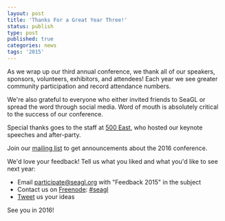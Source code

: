 ```yaml
---
layout: post
title: 'Thanks For a Great Year Three!'
status: publish
type: post
published: true
categories: news
tags: '2015'
---
```


As we wrap up our third annual conference, we thank all of our speakers,
sponsors, volunteers, exhibitors, and attendees! Each year we see greater
community participation and record attendance numbers.

We're also grateful to everyone who either invited friends to SeaGL or
spread the word through social media. Word of mouth is absolutely critical to
the success of our conference.

Special thanks goes to the staff at [500 East](http://www.500eastsh.com/),
who hosted our keynote speeches and after-party.

Join our [mailing
list](https://groups.google.com/forum/#!forum/seagl_announce)
to get announcements about the 2016 conference.

We'd love your feedback! Tell us what you liked and what you'd like to see next
year:

- Email <participate@seagl.org> with "Feedback 2015" in the subject
- Contact us on [Freenode](http://freenode.net/using_the_network.shtml):
[#seagl](https://webchat.freenode.net/?randomnick=1&channels=%23seagl)
- [Tweet](https://twitter.com/seagl) us your ideas

See you in 2016!
